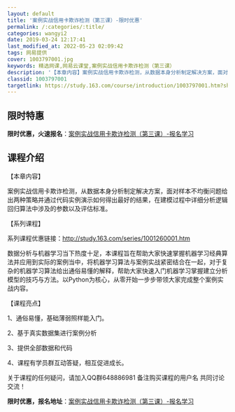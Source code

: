 ```yaml
---
layout: default
title: '案例实战信用卡欺诈检测（第三课）-限时优惠'
permalink: /:categories/:title/
categories: wangyi2
date: 2019-03-24 12:17:41
last_modified_at: 2022-05-23 02:09:42
tags: 网易提供
cover: 1003797001.jpg
keywords: 精选网课,网易云课堂,案例实战信用卡欺诈检测（第三课）
description: '【本章内容】案例实战信用卡欺诈检测，从数据本身分析制定解决方案，面对样本不均衡问题给出两种策略并通过代码实例演示如何得出'
classid: 1003797001
targetlink: https://study.163.com/course/introduction/1003797001.htm?share=1&shareId=1025206652&utm_campaign=share&utm_medium=iphoneShare&utm_source=&utm_u=1025206652
---
```


## 限时特惠

**限时优惠，火速报名**：[案例实战信用卡欺诈检测（第三课）-报名学习](https://study.163.com/course/introduction/1003797001.htm?share=1&shareId=1025206652&utm_campaign=share&utm_medium=iphoneShare&utm_source=&utm_u=1025206652)

## 课程介绍

【本章内容】

案例实战信用卡欺诈检测，从数据本身分析制定解决方案，面对样本不均衡问题给出两种策略并通过代码实例演示如何得出最好的结果，在建模过程中详细分析逻辑回归算法中涉及的参数以及评估标准。

【系列课程】

系列课程优惠链接：http://study.163.com/series/1001260001.htm

数据分析与机器学习当下热度十足，本课程旨在帮助大家快速掌握机器学习经典算法并应用到实际的案例当中，将机器学习算法与案例实战紧密结合在一起，对于复杂的机器学习算法给出通俗易懂的解释，帮助大家快速入门机器学习掌握建立分析模型的技巧与方法。以Python为核心，从零开始一步步带领大家完成整个案例实战内容。

【课程亮点】

1、通俗易懂，基础薄弱照样能入门。

2、基于真实数据集进行案例分析

3、提供全部数据和代码

4、课程有学员群互动答疑，相互促进成长。

关于课程的任何疑问，请加入QQ群648886981 备注购买课程的用户名 共同讨论交流！

**限时优惠，报名地址**：[案例实战信用卡欺诈检测（第三课）-报名学习](https://study.163.com/course/introduction/1003797001.htm?share=1&shareId=1025206652&utm_campaign=share&utm_medium=iphoneShare&utm_source=&utm_u=1025206652)

